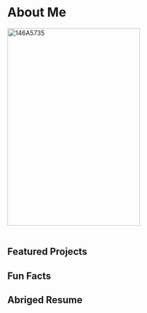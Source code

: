 # About Me
<a href="https://ibb.co/RPbV3Yz"><img src="https://i.ibb.co/DkWS9z5/146A5735.jpg" alt="146A5735" border="0" width="300" 
     height="445"></a><br /><a target='_blank' href='https://de.imgbb.com/'></a><br />

## Featured Projects

## Fun Facts

## Abriged Resume

